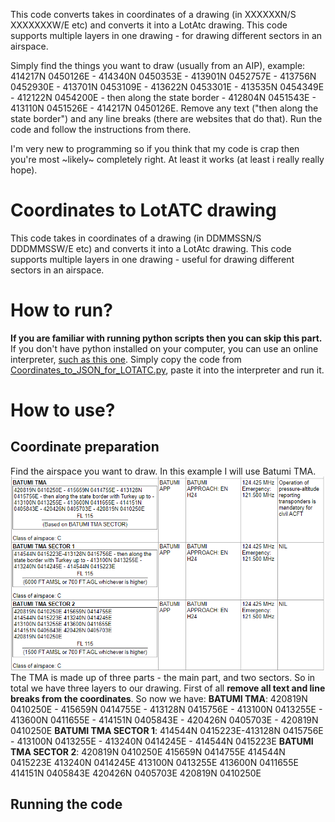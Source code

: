 This code converts takes in coordinates of a drawing (in XXXXXXN/S XXXXXXXW/E etc) and converts it into a LotAtc drawing. This code supports multiple layers in one drawing - for drawing different sectors in an airspace.

Simply find the things you want to draw (usually from an AIP), example: 414217N 0450126E - 414340N 0450353E - 413901N 0452757E - 413756N 0452930E - 413701N 0453109E - 413622N 0453301E - 413535N 0454349E - 412122N 0454200E - then along the state border - 412804N 0451543E - 
413110N 0451526E - 414217N 0450126E.
Remove any text ("then along the state border") and any line breaks (there are websites that do that).
Run the code and follow the instructions from there. 

I'm very new to programming so if you think that my code is crap then you're most ~likely~ completely right. At least it works (at least i really really hope).
# Coordinates to LotATC drawing
This code takes in coordinates of a drawing (in DDMMSSN/S DDDMMSSW/E etc) and converts it into a LotAtc drawing. This code supports multiple layers in one drawing - useful for drawing different sectors in an airspace.

# How to run?
**If you are familiar with running python scripts then you can skip this part.** 
If you don't have python installed on your computer, you can use an online interpreter, [such as this one](https://www.online-python.com/). Simply copy the code from [Coordinates_to_JSON_for_LOTATC.py](https://github.com/metmets/coordinates-to-LotATC-JSONdrawing/blob/main/Coordinates_to_JSON_for_LOTATC.py), paste it into the interpreter and run it.
# How to use?
## Coordinate preparation

 Find the airspace you want to draw. In this example I will use Batumi TMA. ![enter image description here](https://raw.githubusercontent.com/metmets/coordinates-to-LotATC-JSONdrawing/main/img/Screenshot%202023-01-09%20221336.png)
The TMA is made up of three parts - the main part, and two sectors. So in total we have three layers to our drawing. First of all **remove all text  and line breaks from the coordinates**.
So now we have: 
**BATUMI TMA**:
420819N 0410250E - 415659N 0414755E - 413128N 0415756E - 413100N 0413255E - 413600N 0411655E - 414151N 0405843E - 420426N 0405703E - 420819N 0410250E
**BATUMI TMA SECTOR 1**:
414544N 0415223E-413128N 0415756E - 413100N 0413255E - 413240N 0414245E - 414544N 0415223E
**BATUMI TMA SECTOR 2**:
420819N 0410250E 415659N 0414755E 414544N 0415223E 413240N 0414245E 413100N 0413255E 413600N 0411655E 414151N 0405843E 420426N 0405703E 420819N 0410250E
## Running the code
